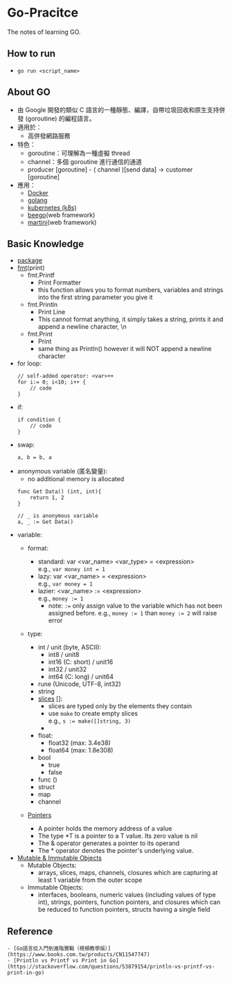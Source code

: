 # Go-Pracitce
The notes of learning GO.

## How to run
- `go run <script_name>`

## About GO
- 由 Google 開發的類似 C 語言的一種靜態、編譯，自帶垃圾回收和原生支持併發 (goroutine) 的編程語言。
- 適用於：
    - 高併發網路服務
- 特色：
    - goroutine：可理解為一種虛擬 thread
    - channel：多個 goroutine 進行通信的通道
    - producer [goroutine] - ( channel )[send data] -> customer [goroutine]
- 應用：
    - [Docker](https://github.com/docker)
    - [golang](https://github.com/golang/go) 
    - [kubernetes (k8s)](https://github.com/kubernetes/kubernetes)
    - [beego](https://github.com/astaxie/beego)(web framework)
    - [martini](https://github.com/go-martini/martini)(web framework)

## Basic Knowledge
- [package](https://golang.org/search?q=Package#Global_pkg/cmd/cgo)
- [fmt](https://golang.org/pkg/fmt/)(print) 
    - fmt.Printf
        - Print Formatter
        - this function allows you to format numbers, variables and strings into the first string parameter you give it
    - fmt.Println
        - Print Line
        - This cannot format anything, it simply takes a string, prints it and append a newline character, \n
    - fmt.Print
        - Print
        - same thing as Println() however it will NOT append a newline character
- for loop:
    ```
    // self-added operator: <var>++
    for i:= 0; i<10; i++ {
        // code
    }
    ```
- if:
    ```
    if condition {
        // code
    }
    ``` 
- swap:
    ```
    a, b = b, a
    ```
- anonymous variable (匿名變量):
    - no additional memory is allocated  
    ```
    func Get Data() (int, int){
        return 1, 2
    }

    // _ is anonymous variable
    a, _ := Get Data()
    ```
- variable:
    - format:
        - standard: var <var_name> <var_type> = \<expression\>  
            e.g., ```var money int = 1```
        - lazy: var <var_name> = \<expression\>  
            e.g., ```var money = 1```
        - lazier: <var_name> := \<expression\>  
            e.g., ```money := 1```
            - note: ```:=``` only assign value to the variable which has not been assigned before.
                e.g., ```money := 1``` than ```money := 2``` will raise error

    - type: 
        - int / unit (byte, ASCII):
            - int8 / unit8
            - int16 (C: short) / unit16
            - int32 / unit32
            - int64 (C: long) / unit64
        - rune (Unicode, UTF-8, int32)
        - string
        - [slices](https://gobyexample.com/slices) []:
            - slices are typed only by the elements they contain
            - use ```make``` to create empty slices   
                e.g., ```s := make([]string, 3)```
            - 
        - float:
            - float32 (max: 3.4e38)
            - float64 (max: 1.8e308) 
        - bool
            - true
            - false
        - func ()
        - struct
        - map
        - channel
    - [Pointers](https://tour.golang.org/moretypes/1)
        - A pointer holds the memory address of a value
        - The type *T is a pointer to a T value. Its zero value is nil
        - The & operator generates a pointer to its operand
        - The * operator denotes the pointer's underlying value.
- [Mutable & Immutable Objects](https://stackoverflow.com/questions/8018081/which-types-are-mutable-and-immutable-in-the-google-go-language)
    - Mutable Objects:
        - arrays, slices, maps, channels, closures which are capturing at least 1 variable from the outer scope
    - Immutable Objects: 
        - interfaces, booleans, numeric values (including values of type int), strings, pointers, function pointers, and closures which can be reduced to function pointers, structs having a single field

## Reference
    - [Go語言從入門到進階實戰（視頻教學版）](https://www.books.com.tw/products/CN11547747)
    - [Println vs Printf vs Print in Go](https://stackoverflow.com/questions/53879154/println-vs-printf-vs-print-in-go)
